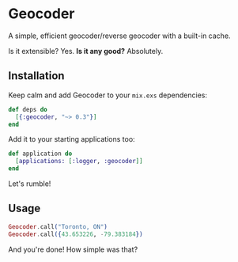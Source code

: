 Geocoder
========

A simple, efficient geocoder/reverse geocoder with a built-in cache.

Is it extensible? Yes.
**Is it any good?** Absolutely.

Installation
------------

Keep calm and add Geocoder to your `mix.exs` dependencies:

```elixir
def deps do
  [{:geocoder, "~> 0.3"}]
end
```

Add it to your starting applications too:

```elixir
def application do
  [applications: [:logger, :geocoder]]
end
```

Let's rumble!

Usage
-----

```elixir
Geocoder.call("Toronto, ON")
Geocoder.call({43.653226, -79.383184})
```

And you're done! How simple was that?
